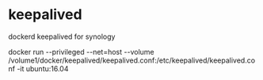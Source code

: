 # keepalived
dockerd keepalived for synology

docker run --privileged --net=host --volume /volume1/docker/keepalived/keepalived.conf:/etc/keepalived/keepalived.conf -it ubuntu:16.04

